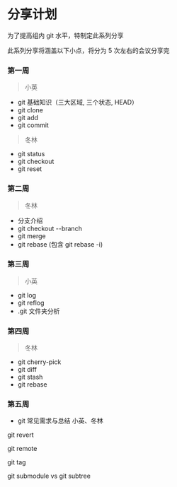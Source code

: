 # 分享计划

为了提高组内 git 水平，特制定此系列分享

此系列分享将涵盖以下小点，将分为 5 次左右的会议分享完

### 第一周

> 小英
- git 基础知识（三大区域, 三个状态, HEAD）
- git clone
- git add
- git commit

> 冬林
- git status
- git checkout
- git reset

### 第二周

> 冬林
- 分支介绍
- git checkout --branch
- git merge
- git rebase (包含 git rebase -i)

### 第三周

> 小英
- git log
- git reflog
- .git 文件夹分析

### 第四周

> 冬林
- git cherry-pick
- git diff
- git stash
- git rebase


### 第五周

- git 常见需求与总结 小英、冬林





git revert

git remote 

git tag

git submodule vs git subtree